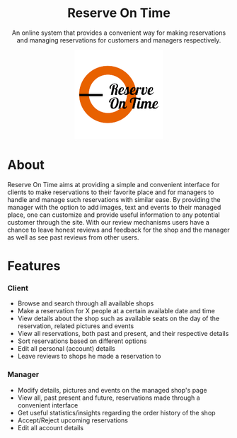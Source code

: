<div align="center">
    <h1>Reserve On Time</h1>
    <p>An online system that provides a convenient way for making reservations and managing reservations for customers and managers respectively.</p>
    <a href="http://www.reserveontime.com"><img alt="Reserve On Time" src="/images/logo-tp.png"></a>
</div>

# About
Reserve On Time aims at providing a simple and convenient interface for clients to make reservations to their favorite place and for managers to handle and manage such reservations with similar ease. By providing the manager with the option to add images, text and events to their managed place, one can customize and provide useful information to any potential customer through the site. With our review mechanisms users have a chance to leave honest reviews and feedback for the shop and the manager as well as see past reviews from other users.

# Features
### Client
- Browse and search through all available shops
- Make a reservation for X people at a certain available date and time
- View details about the shop such as available seats on the day of the reservation, related pictures and events
- View all reservations, both past and present, and their respective details
- Sort reservations based on different options
- Edit all personal (account) details
- Leave reviews to shops he made a reservation to

### Manager
- Modify details, pictures and events on the managed shop's page
- View all, past present and future, reservations made through a convenient interface
- Get useful statistics/insights regarding the order history of the shop
- Accept/Reject upcoming reservations
- Edit all account details
